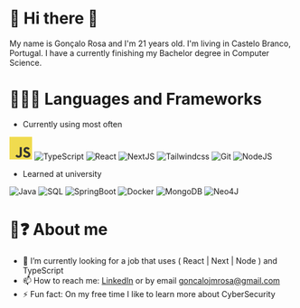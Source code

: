 # 🤗 Hi there 👋

My name is Gonçalo Rosa and I'm 21 years old. I'm living in Castelo Branco, Portugal.
I have a currently finishing my Bachelor degree in Computer Science.


# 👩🏼‍💻 Languages and Frameworks

- Currently using most often
<p>
  <img alt="JavaScript" width="40px" src="https://raw.githubusercontent.com/github/explore/80688e429a7d4ef2fca1e82350fe8e3517d3494d/topics/javascript/javascript.png" />
  <img alt="TypeScript" width="40px" src="https://upload.wikimedia.org/wikipedia/commons/thumb/4/4c/Typescript_logo_2020.svg/2048px-Typescript_logo_2020.svg.png" />
  <img alt="React" width="40px" src="https://upload.wikimedia.org/wikipedia/commons/thumb/a/a7/React-icon.svg/2300px-React-icon.svg.png" />
  <img alt="NextJS" width="40px" src="https://www.svgrepo.com/show/354113/nextjs-icon.svg" />
  <img alt="Tailwindcss" width="40px" src="https://www.svgrepo.com/show/374118/tailwind.svg" />
  <img alt="Git" width="40px" src="https://cdn.jsdelivr.net/gh/devicons/devicon@latest/icons/git/git-original.svg" />
  <img alt="NodeJS" width="40px" src="https://cdn.jsdelivr.net/gh/devicons/devicon@latest/icons/nodejs/nodejs-original.svg" />
          
</p>

- Learned at university
<p>
  <img alt="Java" width="40px" src="https://cdn-icons-png.flaticon.com/512/226/226777.png" />
  <img alt="SQL" width="40px" src="https://cdn2.iconfinder.com/data/icons/programming-50/64/206_programming-sql-data-database-512.png" />
  <img alt="SpringBoot" width="40px" src="https://img.icons8.com/?size=256&id=90519&format=png" />
  <img alt="Docker" width="40px" src="https://cdn.jsdelivr.net/gh/devicons/devicon@latest/icons/docker/docker-original.svg" />
  <img alt="MongoDB" width="40px"src="https://cdn.jsdelivr.net/gh/devicons/devicon@latest/icons/mongodb/mongodb-original.svg" />
  <img alt="Neo4J" width="40px" src="https://cdn.jsdelivr.net/gh/devicons/devicon@latest/icons/neo4j/neo4j-original-wordmark.svg" />       
</p>


# 🔎❓ About me

- 🌱 I’m currently looking for a job that uses ( React | Next | Node ) and TypeScript
- 📫 How to reach me: [LinkedIn](https://www.linkedin.com/in/gon%C3%A7alo-rosa/)  or by email goncalojmrosa@gmail.com
- ⚡ Fun fact: On my free time I like to learn more about CyberSecurity 
